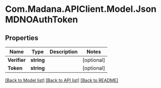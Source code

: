 
# Com.Madana.APIClient.Model.JsonMDNOAuthToken

## Properties

Name | Type | Description | Notes
------------ | ------------- | ------------- | -------------
**Verifier** | **string** |  | [optional] 
**Token** | **string** |  | [optional] 

[[Back to Model list]](../README.md#documentation-for-models)
[[Back to API list]](../README.md#documentation-for-api-endpoints)
[[Back to README]](../README.md)


